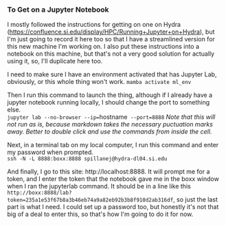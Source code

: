 ### To Get on a Jupyter Notebook 

I mostly followed the instructions for getting on one on Hydra (https://confluence.si.edu/display/HPC/Running+Jupyter+on+Hydra), but I'm just going to record it here too so that I have a streamlined version for this new machine I'm working on. I also put these instructions into a notebook on this machine, but that's not a very good solution for actually using it, so, I'll duplicate here too.  

I need to make sure I have an environment activated that has Jupyter Lab, obviously, or this whole thing won't work.
`mamba activate ml_env`  

Then I run this command to launch the thing, although if I already have a jupyter notebook running locally, I should change the port to something else.    
`jupyter lab --no-browser --ip=`hostname` --port=8888`  *Note that this will not run as is, because markdown takes the necessary puctuation marks away. Better to double click and use the commands from inside the cell.*  

Next, in a terminal tab on my local computer, I run this command and enter my password when prompted.  
`ssh -N -L 8888:boxx:8888 spillanej@hydra-dl04.si.edu`  

And finally, I go to this site: http://localhost:8888. It will prompt me for a token, and I enter the token that the notebook gave me in the boxx window when I ran the jupyterlab command. It should be in a line like this `http://boxx:8888/lab?token=235a1e53f67b8a3b46eb74a9a82eb92b3b8f910d2ab316df`, so just the last part is what I need. I could set up a password too, but honestly it's not that big of a deal to enter this, so that's how I'm going to do it for now.
